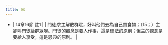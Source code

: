 ```yaml
---
title: 給
---
```


- | 14章16節 註1 |
| 門徒求主解散群眾，好叫他們去為自己買食物；（15；）主卻叫門徒給群眾喫。門徒的觀念是要人作事，這是律法的原則；但主的觀念是要給人享受，這是恩典的原則。 |

